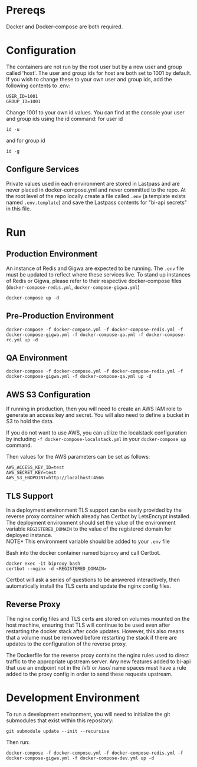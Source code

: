 # Prereqs
Docker and Docker-compose are both required.

# Configuration
The containers are not run by the root user but by a new user and group called
'host'.  The user and group ids for host are both set to 1001 by default.  If
you wish to change these to your own user and group ids, add the following
contents to .env:
```
USER_ID=1001
GROUP_ID=1001
```
Change 1001 to your own id values.  You can find at the console your user and group ids using the id command:
for user id
```
id -u
```
and for group id
```
id -g
```

## Configure Services

Private values used in each environment are stored in Lastpass and are never
placed in docker-compose.yml and never committed to the repo.  At the root level
of the repo locally create a file called `.env` (a template exists named `.env.template`) 
and save the Lastpass contents for "bi-api secrets" in this file.

# Run

## Production Environment

An instance of Redis and Gigwa are expected to be running.  The `.env` file must be updated to reflect where these services live.  To stand up instances of Redis or Gigwa, please refer to their respective docker-compose files (`docker-compose-redis.yml`, `docker-compose-gigwa.yml`)

```
docker-compose up -d
```

## Pre-Production Environment
```
docker-compose -f docker-compose.yml -f docker-compose-redis.yml -f docker-compose-gigwa.yml -f docker-compose-qa.yml -f docker-compose-rc.yml up -d
```

## QA Environment
```
docker-compose -f docker-compose.yml -f docker-compose-redis.yml -f docker-compose-gigwa.yml -f docker-compose-qa.yml up -d
```

## AWS S3 Configuration
If running in production, then you will need to create an AWS IAM role to generate an access key and secret.  You will also need to define a bucket in S3 to hold the data.

If you do not want to use AWS, you can utilize the localstack configuration by including `-f docker-compose-localstack.yml` in your `docker-compose up` command.

Then values for the AWS parameters can be set as follows:

```
AWS_ACCESS_KEY_ID=test
AWS_SECRET_KEY=test
AWS_S3_ENDPOINT=http://localhost:4566
```

## TLS Support
In a deployment environment TLS support can be easily provided by the reverse
proxy container which already has Certbot by LetsEncrypt installed. The
deployment environment should set the value of the environment variable
`REGISTERED_DOMAIN` to the value of the registered domain for deployed instance.  
NOTE* This environment variable should be added to your `.env` file

Bash into the docker container named `biproxy` and call Certbot.

```
docker exec -it biproxy bash
certbot --nginx -d <REGISTERED_DOMAIN>
```

Certbot will ask a series of questions to be answered interactively, then 
automatically install the TLS certs and update the nginx config files.

## Reverse Proxy
The nginx config files and TLS certs are stored on volumes mounted on the host
machine, ensuring that TLS will continue to be used even after restarting the
docker stack after code updates. However, this also means that a volume must be
removed before restarting the stack if there are updates to the configuration of
the reverse proxy.

The Dockerfile for the reverse proxy contains the nginx rules used to direct
traffic to the appropriate upstream server. Any new features added to bi-api
that use an endpoint not in the /v1/ or /sso/ name spaces must have a rule added
to the proxy config in order to send these requests upstream.


# Development Environment

To run a development environment, you will need to initialize the git submodules that exist within this repository:

```
git submodule update --init --recursive
```

Then run:

```
docker-compose -f docker-compose.yml -f docker-compose-redis.yml -f docker-compose-gigwa.yml -f docker-compose-dev.yml up -d
```
